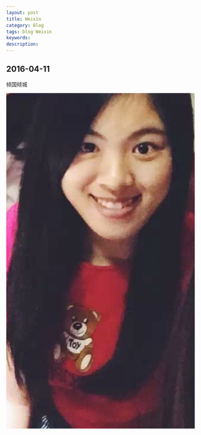 ```yaml
---
layout: post
title: Weixin
category: Blog
tags: blog Weixin
keywords:
description:
---
```

## 2016-04-11  

倾国倾城  

![1](/public/img/IMG_1722.jpg)